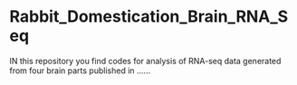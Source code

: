 # Rabbit_Domestication_Brain_RNA_Seq
IN this repository you find codes for analysis of RNA-seq data generated from four brain parts published in ......

